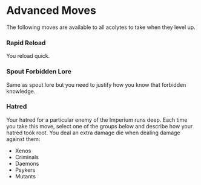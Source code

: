 <!-- Do NOT edit this file directly. It is compiled from pages in the "source" directory. -->
# Advanced Moves

The following moves are available to all acolytes to take when they level up.

### Rapid Reload

You reload quick.

### Spout Forbidden Lore

Same as spout lore but you need to justify how you know that forbidden knowledge.

### Hatred

Your hatred for a particular enemy of the Imperium runs deep. Each time you take this move, select one of the groups below and describe how your hatred took root. You deal an extra damage die when dealing damage against them:

*   Xenos
*   Criminals
*   Daemons
*   Psykers
*   Mutants
